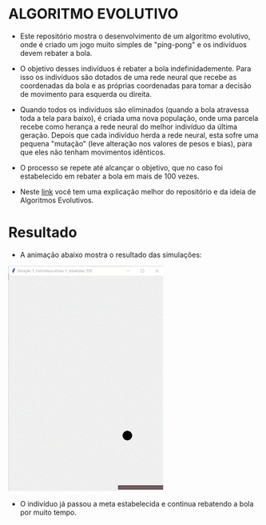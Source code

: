 # ALGORITMO EVOLUTIVO

- Este repositório mostra o desenvolvimento de um algoritmo evolutivo, onde é criado um jogo muito simples de "ping-pong" e os indivíduos devem rebater a bola.

- O objetivo desses indivíduos é rebater a bola indefinidademente. Para isso os indivíduos são dotados de uma rede neural que recebe as coordenadas da bola e as próprias coordenadas para tomar a decisão de movimento para esquerda ou direita.

- Quando todos os indivíduos são eliminados (quando a bola atravessa toda a tela para baixo), é criada uma nova população, onde uma parcela recebe como herança a rede neural do melhor indivíduo da última geração. Depois que cada indivíduo herda a rede neural, esta sofre uma pequena "mutação" (leve alteração nos valores de pesos e bias), para que eles não tenham movimentos idênticos.

- O processo se repete até alcançar o objetivo, que no caso foi estabelecido em rebater a bola em mais de 100 vezes.  

- Neste [link](https://medium.com/@manuel_neto/algoritmo-evolutivo-dfeff7f07999) você tem uma explicação melhor do repositório e da ideia de Algoritmos Evolutivos.  

# Resultado

- A animação abaixo mostra o resultado das simulações:

![gif](./images/gif2.gif)

- O indivíduo já passou a meta estabelecida e continua rebatendo a bola por muito tempo.